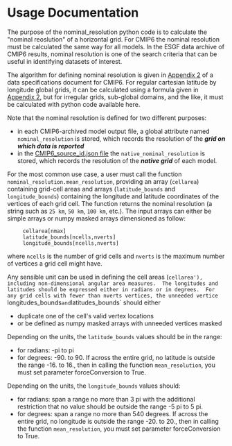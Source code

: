 # Usage Documentation

The purpose of the nominal_resolution python code is to calculate the "nominal reoslution" of a horizontal grid.  For CMIP6 the nominal resolution must be calculated the same way for all models.  In the ESGF data archive of CMIP6 results, nominal resolution is one of the search criteria that can be useful in identifying datasets of interest.   

The algorithm for defining nominal resolution is given in [Appendix 2](https://docs.google.com/document/d/1h0r8RZr_f3-8egBMMh7aqLwy3snpD6_MrDz1q8n5XUk/edit#bookmark=id.ibeh7ad2gpdi) of a data specifications document for CMIP6.  For regular cartesian latitude by longitude global grids, it can be calculated using a formula given in [Appendix 2](https://docs.google.com/document/d/1h0r8RZr_f3-8egBMMh7aqLwy3snpD6_MrDz1q8n5XUk/edit#bookmark=id.ibeh7ad2gpdi), but for irregular grids, sub-global domains, and the like, it must be calculated with python code available here.

Note that the nominal resolution is defined for two different purposes:
* in each CMIP6-archived model output file, a global attribute named `nominal_resolution` is stored, which records the resolution of the **_grid on which data is reported_**
* in the [CMIP6_source_id.json file](https://github.com/WCRP-CMIP/CMIP6_CVs/blob/master/CMIP6_source_id.json) the `native_nominal_resolution` is stored, which records the resolution of the **_native grid_** of each model.

For the most common use case, a user must call the function `nominal_resolution.mean_resolution`, providing an array (`cellarea`) containing grid-cell areas and arrays (`latitude_bounds` and `longitude_bounds`) containing the longitude and latitude coordinates of the vertices of each grid cell.  The function returns the nominal resolution (a string such as `25 km`, `50 km`, `100 km`, etc.).  The input arrays can either be simple arrays or numpy masked arrays dimensioned as follow:
```
     cellarea[nmax]
     latitude_bounds[ncells,nverts]
     longitude_bounds[ncells,nverts]
```

where `ncells` is the number of grid cells and `nverts` is the maximum number of vertices a grid cell might have.

Any sensible unit can be used in defining the cell areas (`cellarea'), including non-dimensional angular area measures.  The longitudes and latitudes should be expressed either in radians or in degrees.  For any grid cells with fewer than nverts vertices, the unneeded vertice `longitudes_bounds` and `latitudes_bounds` should either 
* duplicate one of the cell's valid vertex locations
* or be defined as numpy masked arrays with unneeded vertices masked

Depending on the units, the `latitude_bounds` values should be in the range:
* for radians: -pi to pi 
* for degrees: -90. to 90.  If across the entire grid, no latitude is outside the range -16. to 16., then in calling the function `mean_resolution`, you must set parameter forceConversion to True.

Depending on the units, the `longitude_bounds` values should:
* for radians: span a range no more than 3 pi with the additional restriction that no value should be outside the range -5 pi to 5 pi. 
* for degrees: span a range no more than 540 degrees. If across the entire grid, no longitude is outside the range -20. to 20., then in calling the function `mean_resolution`, you must set parameter forceConversion to True.


